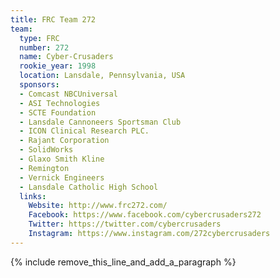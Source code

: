 ```yaml
---
title: FRC Team 272
team:
  type: FRC
  number: 272
  name: Cyber-Crusaders
  rookie_year: 1998
  location: Lansdale, Pennsylvania, USA
  sponsors:
  - Comcast NBCUniversal
  - ASI Technologies
  - SCTE Foundation
  - Lansdale Cannoneers Sportsman Club
  - ICON Clinical Research PLC.
  - Rajant Corporation
  - SolidWorks
  - Glaxo Smith Kline
  - Remington
  - Vernick Engineers
  - Lansdale Catholic High School
  links:
    Website: http://www.frc272.com/
    Facebook: https://www.facebook.com/cybercrusaders272
    Twitter: https://twitter.com/cybercrusaders
    Instagram: https://www.instagram.com/272cybercrusaders
---
```


{% include remove_this_line_and_add_a_paragraph %}